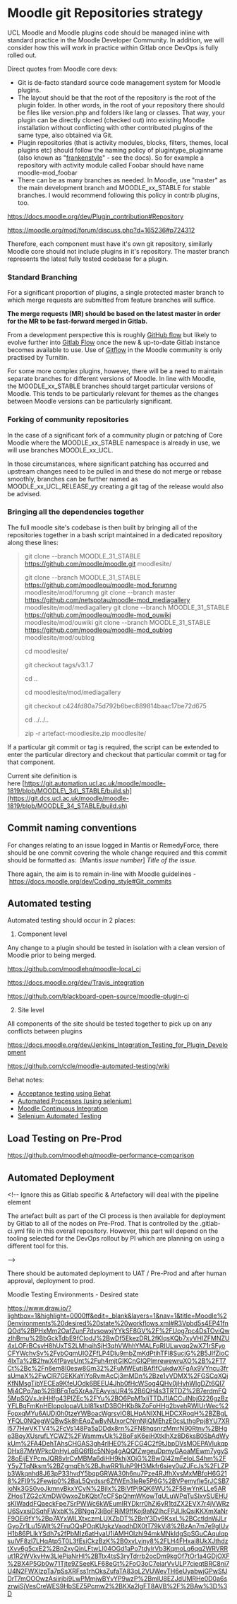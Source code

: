 # Moodle git Repositories strategy

UCL Moodle and Moodle plugins code should be managed inline with standard practice in the Moodle Developer Community. In addition, we will consider how this will work in practice within Gitlab once DevOps is fully rolled out. 

Direct quotes from Moodle core devs:

-   Git is de-facto standard source code management system for Moodle plugins.
-   The layout should be that the root of the repository is the root of the plugin folder. In other words, in the root of your repository there should be files like version.php and folders like lang or classes. That way, your plugin can be directly cloned (checked out) into existing Moodle installation without conflicting with other contributed plugins of the same type, also obtained via Git.
-   Plugin repositories (that is activity modules, blocks, filters, themes, local plugins etc) should follow the naming policy of plugintype\_pluginname (also known as "[frankenstyle](https://moodle.org/mod/glossary/showentry.php?eid=10113&displayformat=dictionary "Glossary of common terms: Frankenstyle")" - see the docs). So for example a repository with activity module called Foobar should have name moodle-mod\_foobar
-   There can be as many branches as needed. In Moodle, use "master" as the main development branch and MOODLE\_xx\_STABLE for stable branches. I would recommend following this policy in contrib plugins, too.

<https://docs.moodle.org/dev/Plugin_contribution#Repository>

<https://moodle.org/mod/forum/discuss.php?d=165236#p724312>

Therefore, each component must have it's own git repository, similarly Moodle core should not include plugins in it's repository. The master branch represents the latest fully tested codebase for a plugin.

### Standard Branching

For a significant proportion of plugins, a single protected master branch to which merge requests are submitted from feature branches will suffice. 

**The merge requests (MR) should be based on the latest master in order for the MR to be fast-forward merged in Gitlab.**

From a development perspective this is roughly [GitHub flow](https://guides.github.com/introduction/flow/) but likely to evolve further into [Gitlab Flow](https://docs.gitlab.com/ee/workflow/gitlab_flow.html) once the new & up-to-date Gitlab instance becomes available to use. Use of [Gitflow](https://nvie.com/posts/a-successful-git-branching-model/) in the Moodle community is only practised by Turnitin.

For some more complex plugins, however, there will be a need to maintain separate branches for different versions of Moodle. In line with Moodle, the MOODLE\_xx\_STABLE branches should target particular versions of Moodle. This tends to be particularly relevant for themes as the changes between Moodle versions can be particularly significant.

### Forking of community repositories

In the case of a significant fork of a community plugin or patching of Core Moodle where the MOODLE\_xx\_STABLE namespace is already in use, we will use branches MOODLE\_xx\_UCL.

In those circumstances, where significant patching has occurred and upstream changes need to be pulled in and these do not merge or rebase smoothly, branches can be further named as MOODLE\_xx\_UCL\_RELEASE\_yy creating a git tag of the release would also be advised.

### Bringing all the dependencies together

The full moodle site's codebase is then built by bringing all of the repositories together in a bash script maintained in a dedicated repository along these lines:

> git clone --branch MOODLE\_31\_STABLE <https://github.com/moodle/moodle.git> moodlesite/
>
> git clone --branch MOODLE\_31\_STABLE <https://github.com/moodleou/moodle-mod_forumng> moodlesite/mod/forumng
> git clone --branch master <https://github.com/netspotau/moodle-mod_mediagallery> moodlesite/mod/mediagallery
> git clone --branch MOODLE\_31\_STABLE <https://github.com/moodleou/moodle-mod_ouwiki> moodlesite/mod/ouwiki
> git clone --branch MOODLE\_31\_STABLE <https://github.com/moodleou/moodle-mod_oublog> moodlesite/mod/oublog
>
> cd moodlesite/
>
> git checkout tags/v3.1.7
>
> cd ..
>
> cd moodlesite/mod/mediagallery
>
> git checkout c424fd80a75d792b6bec889814baac17be72d675
>
> cd ../../..
>
> zip -r artefact-moodlesite.zip moodlesite/

If a particular git commit or tag is required, the script can be extended to enter the particular directory and checkout that particular commit or tag for that component.

Current site definition is here [https://git.automation.ucl.ac.uk/moodle/moodle-1819/blob/MOODLE\_34\_STABLE/build.sh](https://git.dcs.ucl.ac.uk/moodle/moodle-1819/blob/MOODLE_34_STABLE/build.sh)

## Commit naming conventions

For changes relating to an issue logged in Mantis or RemedyForce, there should be one commit covering the whole change required and this commit should be formatted as:  \[Mantis *issue number*\] *Title of the issue.*

There again, the aim is to remain in-line with Moodle guidelines - <https://docs.moodle.org/dev/Coding_style#Git_commits>

## Automated testing

Automated testing should occur in 2 places:

1) Component level

Any change to a plugin should be tested in isolation with a clean version of Moodle prior to being merged.

<https://github.com/moodlehq/moodle-local_ci>

<https://docs.moodle.org/dev/Travis_integration>

<https://github.com/blackboard-open-source/moodle-plugin-ci>

2) Site level

All components of the site should be tested together to pick up on any conflicts between plugins

<https://docs.moodle.org/dev/Jenkins_Integration_Testing_for_Plugin_Development>

<https://github.com/ccle/moodle-automated-testing/wiki>

Behat notes:

-   [Acceptance testing using Behat](Acceptance_testing_using_Behat)
-   [Automated Processes (using selenium)](https://wiki.ucl.ac.uk/pages/viewpage.action?pageId=10331688)
-   [Moodle Continuous Integration](Moodle_Continuous_Integration)
-   [Selenium Automated Testing](Selenium_Automated_Testing)

## Load Testing on Pre-Prod

<https://github.com/moodlehq/moodle-performance-comparison>

## Automated Deployment

&lt;!-- Ignore this as Gitlab specific & Artefactory will deal with the pipeline element

The artefact built as part of the CI process is then available for deployment by Gitlab to all of the nodes on Pre-Prod. That is controlled by the .gitlab-ci.yml file in this overall repository. However, this part will depend on the tooling selected for the DevOps rollout by PI which are planning on using a different tool for this.

--&gt;

There should be automated deployment to UAT / Pre-Prod and after human approval, deployment to prod. 

Moodle Testing Environments - Desired state

<https://www.draw.io/?lightbox=1&highlight=0000ff&edit=_blank&layers=1&nav=1&title=Moodle%20environments%20desired%20state%20workflows.xml#R3Vpbd5s4EP41fnQOd%2BPHxMm2OafZunF7dvsowxjYYkSF8GV%2F%2FUog7pc4DsTOviQwzIhBmu%2BbGckTdbE9fCIodJ%2BwDf5EkezDRL2fKIqsKQb7xyVHIZFMNZU4xLOFrBCsvH8hUxTS2LMhqihSjH3qhVWhhYMALFqRIULwvqq2wX71rSFyoCFYWchvSv%2FybOqmUlOZFfLP4Dlu9mbZmKdPtihTFl8SucjG%2B5JIfZioC4IxTa%2B2hwX4fPayeUnt%2Fuh4mjtGIKCnGIQPlmrewewruXO%2B%2FT7Ct%2Bc%2Fn6em8I0esw8Gm32%2FuMWEutjBAfIfCukdwXFgAx9VYncu3frsUmaX%2FwClR7GEKKaYiYoRvmAcCj3mMDn%2Bze1vVDMX%2FGSCqXQjKfNMsgTibYECEa9KfeUOdk6BEEU4Jhb0fHcWSog4QHv0jHyhWIgDZt6QI7Mj4CPq7ap%2BIBFqTq5XrAa7EAvyisUR4%2B6QH4s3TRTDZ%2B7erdmFQ5MpSQVxJriHHfg43PIZEc%2FYu%2BO6PpM1xliTTDJ1IACCuINbjG226gzBzYFLBgFmKnHEloppIopaVLbI81kstD3BOHKb8kZoFoHHg2bvehRWIUrWec%2FopxqMYu6AUDj0h0tzeYWBoacWgrsyIO8LHpANIXNLHDCXRoqH%2BZBgLYFQL0NQegWQBwSk8hEAqZwByNUxorCNmNljQMEhzE0csLthgPpj8YU7XRl577HwVKTV4%2FcVs148Pa5aDDdx8rn%2FN8hqsnrzMmrN90Rtnv%2BHge3BoyXUsrufLYCWZ%2FWsmmvUk%2BoFsK6eiHXtklhXz8D6ksB0SbAdWykUm%2FA4DehTAhsCHGAS3gh4rlHE0%2FCG4C2f9tJbpDVsMOEPAVlukqpDHx87MrWPkc0nHyLqBQ6fBc5NNg4gAQQfZwgeuDpmyGAoaMEwm7ygyS28oEijEYPcmJQR8vlrCvMBMa6diHH9khjXOjG%2BwQl42mFeIoLS4hm%2FY5yZTqNksm%2BZgmqEh%2BJhwRR1luhP9H3Mkfr6siey0uZJFcJs%2FLZPb3Wkqnhd8J63pP33hvdY5bqpGRWA30h6nu7Pze4RJfhXvsMxMBfoH6G218%2FI9%2Fewjp0%2BaL5Qvdssr6ZfWEn3leRe5P6G%2BVPemyfle5rJCSB7ioNk3GS0voJkmnyBkxYCyN%2BjIx%2BiVfPj9QK6WU%2F58wYnKLLe5ARZHosTZG2cXmDW0wxoZbKQbt7cCFSpQhmWKowTqULuWPqTuSIxvSUEHUsKIWaddFQaeckFpe7SrPWWc6kWEumIRYDkrr0hZi6yR1tdZX2EVX7r4jVWRzU6SvxsiDSqhFWxbK%2BNgq73jBoFRiM9ffKoj9aN2IhcFPJLlkQsiKKXmXaNrF9OEi9fY%2Bp7AYxWlLXtxczmLUXZbDT%2BnY3Dv9KsxL%2BCctldnWJLrGyoZr1Lu15Wlt%2FruOQsPOqKUgkzVaodhDX0tT79kVi8%2BzAn7m7e9gIUvH1b86PLlkYSdh7s2fPbMIz6atHyaU1iAMHOIzhI94mkMNkIdgSpSGuCAqulqpsuIVF8zl7LHqAtp5T0L3fEsiCkzBzK%2B0xvLyiny8%2FLH4FHxai8UkXJthdztXvv6g5cxE2%2Bn2xyQinLFtwLI04OGd1aPo7tdylrVb3KqmoLq6qq2WRVRRut1R2WVkvHw3LlePiaNrHl%2BTtx4tsS3ryTdrrb2ocDm9kgOf7tOr1a4GDjOXF%2BX4P5Gb0w71Tjte9ZSeeKLF68eGt%2FoO3oC7eiarVvULP7cieqtBRC8ni7U4N2FWXIzpTa7pSsXRFss1rhOksZufaTA83oL2VUWevTH6eUyabwjGPwSfJDrT7mOOOwzAsiirjbi9LwPMmjwBYvYP9wzP%2BmlU8EZJdUMRHe0D0a6szrwiSjVesCreWES9HbSEZ5Pcmw2%2BKXa2lgFT8AVB%2F%2BAw%3D%3D>


